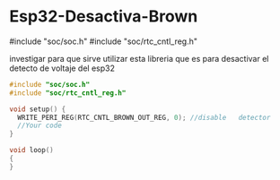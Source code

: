 # Esp32-Desactiva-Brown

#include "soc/soc.h"
#include "soc/rtc_cntl_reg.h"

investigar para que sirve utilizar esta libreria que es para desactivar el detecto de voltaje del esp32

```c++
#include "soc/soc.h"
#include "soc/rtc_cntl_reg.h"

void setup() {
  WRITE_PERI_REG(RTC_CNTL_BROWN_OUT_REG, 0); //disable   detector
  //Your code
}

void loop()
{
}
```
